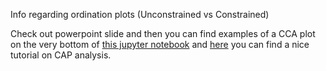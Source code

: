 Info regarding ordination plots (Unconstrained vs Constrained)

Check out powerpoint slide and then you can find examples of a CCA plot on the very bottom of [this jupyter notebook](https://github.com/pjtorres/Bioinformatics-BC/blob/master/Reliability_reproducibility/Torres%20et%20al%202018%20-%20Gut%20Microbial%20Diversity%20in%20Women%20with%20Polycystic%20Ovary%20Syndrome%20Correlates%20with%20Hyperandrogenism.ipynb) and [here](http://deneflab.github.io/MicrobeMiseq/demos/mothur_2_phyloseq.html) you can find a nice tutorial on CAP analysis.

